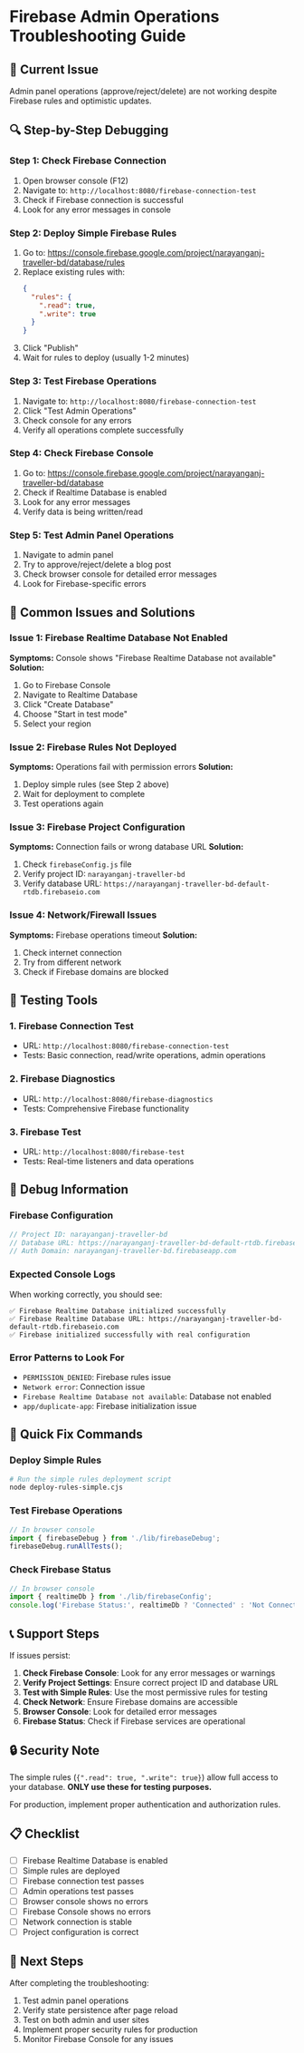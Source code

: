 # Firebase Admin Operations Troubleshooting Guide

## 🚨 Current Issue
Admin panel operations (approve/reject/delete) are not working despite Firebase rules and optimistic updates.

## 🔍 Step-by-Step Debugging

### Step 1: Check Firebase Connection
1. Open browser console (F12)
2. Navigate to: `http://localhost:8080/firebase-connection-test`
3. Check if Firebase connection is successful
4. Look for any error messages in console

### Step 2: Deploy Simple Firebase Rules
1. Go to: https://console.firebase.google.com/project/narayanganj-traveller-bd/database/rules
2. Replace existing rules with:
   ```json
   {
     "rules": {
       ".read": true,
       ".write": true
     }
   }
   ```
3. Click "Publish"
4. Wait for rules to deploy (usually 1-2 minutes)

### Step 3: Test Firebase Operations
1. Navigate to: `http://localhost:8080/firebase-connection-test`
2. Click "Test Admin Operations"
3. Check console for any errors
4. Verify all operations complete successfully

### Step 4: Check Firebase Console
1. Go to: https://console.firebase.google.com/project/narayanganj-traveller-bd/database
2. Check if Realtime Database is enabled
3. Look for any error messages
4. Verify data is being written/read

### Step 5: Test Admin Panel Operations
1. Navigate to admin panel
2. Try to approve/reject/delete a blog post
3. Check browser console for detailed error messages
4. Look for Firebase-specific errors

## 🔧 Common Issues and Solutions

### Issue 1: Firebase Realtime Database Not Enabled
**Symptoms:** Console shows "Firebase Realtime Database not available"
**Solution:** 
1. Go to Firebase Console
2. Navigate to Realtime Database
3. Click "Create Database"
4. Choose "Start in test mode"
5. Select your region

### Issue 2: Firebase Rules Not Deployed
**Symptoms:** Operations fail with permission errors
**Solution:**
1. Deploy simple rules (see Step 2 above)
2. Wait for deployment to complete
3. Test operations again

### Issue 3: Firebase Project Configuration
**Symptoms:** Connection fails or wrong database URL
**Solution:**
1. Check `firebaseConfig.js` file
2. Verify project ID: `narayanganj-traveller-bd`
3. Verify database URL: `https://narayanganj-traveller-bd-default-rtdb.firebaseio.com`

### Issue 4: Network/Firewall Issues
**Symptoms:** Firebase operations timeout
**Solution:**
1. Check internet connection
2. Try from different network
3. Check if Firebase domains are blocked

## 🧪 Testing Tools

### 1. Firebase Connection Test
- URL: `http://localhost:8080/firebase-connection-test`
- Tests: Basic connection, read/write operations, admin operations

### 2. Firebase Diagnostics
- URL: `http://localhost:8080/firebase-diagnostics`
- Tests: Comprehensive Firebase functionality

### 3. Firebase Test
- URL: `http://localhost:8080/firebase-test`
- Tests: Real-time listeners and data operations

## 📝 Debug Information

### Firebase Configuration
```javascript
// Project ID: narayanganj-traveller-bd
// Database URL: https://narayanganj-traveller-bd-default-rtdb.firebaseio.com
// Auth Domain: narayanganj-traveller-bd.firebaseapp.com
```

### Expected Console Logs
When working correctly, you should see:
```
✅ Firebase Realtime Database initialized successfully
✅ Firebase Realtime Database URL: https://narayanganj-traveller-bd-default-rtdb.firebaseio.com
✅ Firebase initialized successfully with real configuration
```

### Error Patterns to Look For
- `PERMISSION_DENIED`: Firebase rules issue
- `Network error`: Connection issue
- `Firebase Realtime Database not available`: Database not enabled
- `app/duplicate-app`: Firebase initialization issue

## 🚀 Quick Fix Commands

### Deploy Simple Rules
```bash
# Run the simple rules deployment script
node deploy-rules-simple.cjs
```

### Test Firebase Operations
```javascript
// In browser console
import { firebaseDebug } from './lib/firebaseDebug';
firebaseDebug.runAllTests();
```

### Check Firebase Status
```javascript
// In browser console
import { realtimeDb } from './lib/firebaseConfig';
console.log('Firebase Status:', realtimeDb ? 'Connected' : 'Not Connected');
```

## 📞 Support Steps

If issues persist:

1. **Check Firebase Console**: Look for any error messages or warnings
2. **Verify Project Settings**: Ensure correct project ID and database URL
3. **Test with Simple Rules**: Use the most permissive rules for testing
4. **Check Network**: Ensure Firebase domains are accessible
5. **Browser Console**: Look for detailed error messages
6. **Firebase Status**: Check if Firebase services are operational

## 🔒 Security Note

The simple rules (`{".read": true, ".write": true}`) allow full access to your database. 
**ONLY use these for testing purposes.** 

For production, implement proper authentication and authorization rules.

## 📋 Checklist

- [ ] Firebase Realtime Database is enabled
- [ ] Simple rules are deployed
- [ ] Firebase connection test passes
- [ ] Admin operations test passes
- [ ] Browser console shows no errors
- [ ] Firebase Console shows no errors
- [ ] Network connection is stable
- [ ] Project configuration is correct

## 🎯 Next Steps

After completing the troubleshooting:

1. Test admin panel operations
2. Verify state persistence after page reload
3. Test on both admin and user sites
4. Implement proper security rules for production
5. Monitor Firebase Console for any issues
